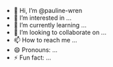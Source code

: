 - 👋 Hi, I’m @pauline-wren
- 👀 I’m interested in ...
- 🌱 I’m currently learning ...
- 💞️ I’m looking to collaborate on ...
- 📫 How to reach me ...
- 😄 Pronouns: ...
- ⚡ Fun fact: ...

<!---
pauline-wren/pauline-wren is a ✨ special ✨ repository because its `README.md` (this file) appears on your GitHub profile.
You can click the Preview link to take a look at your changes.
--->
